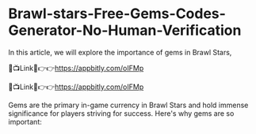 # Brawl-stars-Free-Gems-Codes-Generator-No-Human-Verification
In this article, we will explore the importance of gems in Brawl Stars, 

🔴📺Link📲👉👉https://appbitly.com/oIFMp  

🔴📺Link📲👉👉https://appbitly.com/oIFMp

Gems are the primary in-game currency in Brawl Stars and hold immense significance for players striving for success. Here's why gems are so important:
